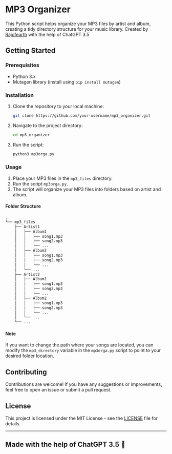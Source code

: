 
# MP3 Organizer

This Python script helps organize your MP3 files by artist and album, creating a tidy directory structure for your music library.
Created by [Rajofearth](https://github.com/rajofearth) with the help of ChatGPT 3.5

## Getting Started

### Prerequisites
- Python 3.x
- Mutagen library (install using `pip install mutagen`)

### Installation
1. Clone the repository to your local machine:
   ```bash
   git clone https://github.com/your-username/mp3_organizer.git
   ```

2. Navigate to the project directory:
   ```bash
   cd mp3_organizer
   ```

3. Run the script:
   ```bash
   python3 mp3orga.py
   ```

### Usage
1. Place your MP3 files in the `mp3_files` directory.
2. Run the script `mp3orga.py`.
3. The script will organize your MP3 files into folders based on artist and album.

#### Folder Structure
```markdown
.
└── mp3_files
    ├── Artist1
    │   ├── Album1
    │   │   ├── song1.mp3
    │   │   ├── song2.mp3
    │   │   └── ...
    │   ├── Album2
    │   │   ├── song1.mp3
    │   │   ├── song2.mp3
    │   │   └── ...
    │   └── ...
    ├── Artist2
    │   ├── Album1
    │   │   ├── song1.mp3
    │   │   ├── song2.mp3
    │   │   └── ...
    │   ├── Album2
    │   │   ├── song1.mp3
    │   │   ├── song2.mp3
    │   │   └── ...
    │   └── ...
    └── ...
```

#### Note
If you want to change the path where your songs are located, you can modify the `mp3_directory` variable in the `mp3orga.py` script to point to your desired folder location.

## Contributing
Contributions are welcome! If you have any suggestions or improvements, feel free to open an issue or submit a pull request.

## License
This project is licensed under the MIT License - see the [LICENSE](LICENSE) file for details.

---
Made with the help of ChatGPT 3.5 🤖
---
